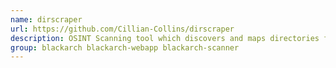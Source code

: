 ```yaml
---
name: dirscraper
url: https://github.com/Cillian-Collins/dirscraper
description: OSINT Scanning tool which discovers and maps directories found in javascript files hosted on a website.
group: blackarch blackarch-webapp blackarch-scanner
---
```

